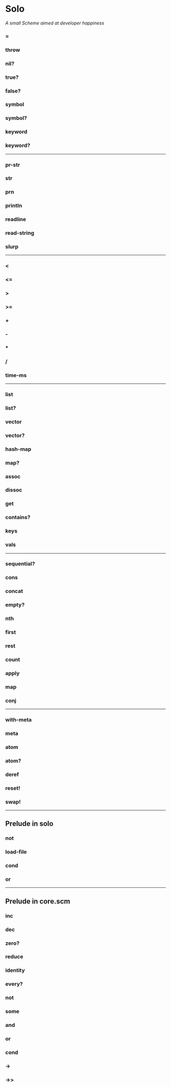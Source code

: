 # Solo

_A small Scheme aimed at developer happiness_

### =
### throw
### nil?
### true?
### false?
### symbol
### symbol?
### keyword
### keyword?

---

### pr-str
### str
### prn
### println
### readline
### read-string
### slurp

---

### <
### <=
### >
### >=
### +
### -
### *
### /
### time-ms

---

### list
### list?
### vector
### vector?
### hash-map
### map?
### assoc
### dissoc
### get
### contains?
### keys
### vals

---

### sequential?
### cons
### concat
### empty?
### nth
### first
### rest
### count
### apply
### map
### conj

---

### with-meta
### meta
### atom
### atom?
### deref
### reset!
### swap!

---

## Prelude in solo

### not
### load-file
### cond
### or

---

## Prelude in core.scm

### inc
### dec
### zero?
### reduce
### identity
### every?
### not
### some
### and
### or
### cond
### ->
### ->>

